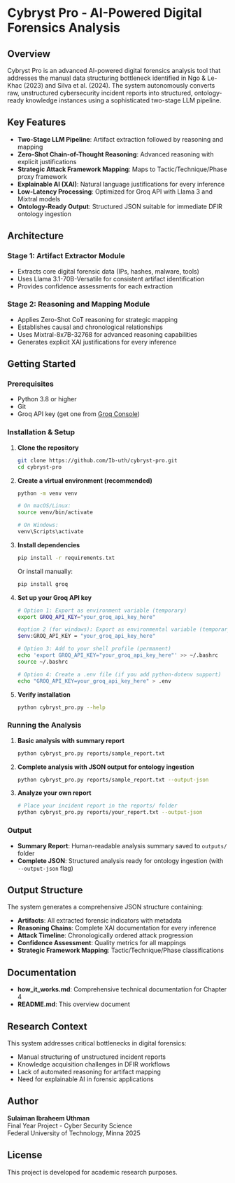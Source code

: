 # Cybryst Pro - AI-Powered Digital Forensics Analysis

## Overview

Cybryst Pro is an advanced AI-powered digital forensics analysis tool that addresses the manual data structuring bottleneck identified in Ngo & Le-Khac (2023) and Silva et al. (2024). The system autonomously converts raw, unstructured cybersecurity incident reports into structured, ontology-ready knowledge instances using a sophisticated two-stage LLM pipeline.

## Key Features

- **Two-Stage LLM Pipeline**: Artifact extraction followed by reasoning and mapping
- **Zero-Shot Chain-of-Thought Reasoning**: Advanced reasoning with explicit justifications
- **Strategic Attack Framework Mapping**: Maps to Tactic/Technique/Phase proxy framework
- **Explainable AI (XAI)**: Natural language justifications for every inference
- **Low-Latency Processing**: Optimized for Groq API with Llama 3 and Mixtral models
- **Ontology-Ready Output**: Structured JSON suitable for immediate DFIR ontology ingestion

## Architecture

### Stage 1: Artifact Extractor Module
- Extracts core digital forensic data (IPs, hashes, malware, tools)
- Uses Llama 3.1-70B-Versatile for consistent artifact identification
- Provides confidence assessments for each extraction

### Stage 2: Reasoning and Mapping Module
- Applies Zero-Shot CoT reasoning for strategic mapping
- Establishes causal and chronological relationships
- Uses Mixtral-8x7B-32768 for advanced reasoning capabilities
- Generates explicit XAI justifications for every inference

## Getting Started

### Prerequisites
- Python 3.8 or higher
- Git
- Groq API key (get one from [Groq Console](https://console.groq.com/))

### Installation & Setup

1. **Clone the repository**
   ```bash
   git clone https://github.com/Ib-uth/cybryst-pro.git
   cd cybryst-pro
   ```

2. **Create a virtual environment (recommended)**
   ```bash
   python -m venv venv
   
   # On macOS/Linux:
   source venv/bin/activate
   
   # On Windows:
   venv\Scripts\activate
   ```

3. **Install dependencies**
   ```bash
   pip install -r requirements.txt
   ```
   
   Or install manually:
   ```bash
   pip install groq
   ```

4. **Set up your Groq API key**
   ```bash
   # Option 1: Export as environment variable (temporary)
   export GROQ_API_KEY="your_groq_api_key_here"

   #option 2 (for windows): Export as environmental variable (temporary on powershell)
   $env:GROQ_API_KEY = "your_groq_api_key_here"
   
   # Option 3: Add to your shell profile (permanent)
   echo 'export GROQ_API_KEY="your_groq_api_key_here"' >> ~/.bashrc
   source ~/.bashrc
   
   # Option 4: Create a .env file (if you add python-dotenv support)
   echo "GROQ_API_KEY=your_groq_api_key_here" > .env
   ```

5. **Verify installation**
   ```bash
   python cybryst_pro.py --help
   ```

### Running the Analysis

1. **Basic analysis with summary report**
   ```bash
   python cybryst_pro.py reports/sample_report.txt
   ```

2. **Complete analysis with JSON output for ontology ingestion**
   ```bash
   python cybryst_pro.py reports/sample_report.txt --output-json
   ```

3. **Analyze your own report**
   ```bash
   # Place your incident report in the reports/ folder
   python cybryst_pro.py reports/your_report.txt --output-json
   ```

### Output
- **Summary Report**: Human-readable analysis summary saved to `outputs/` folder
- **Complete JSON**: Structured analysis ready for ontology ingestion (with `--output-json` flag)

## Output Structure

The system generates a comprehensive JSON structure containing:

- **Artifacts**: All extracted forensic indicators with metadata
- **Reasoning Chains**: Complete XAI documentation for every inference
- **Attack Timeline**: Chronologically ordered attack progression
- **Confidence Assessment**: Quality metrics for all mappings
- **Strategic Framework Mapping**: Tactic/Technique/Phase classifications

## Documentation

- **how_it_works.md**: Comprehensive technical documentation for Chapter 4
- **README.md**: This overview document

## Research Context

This system addresses critical bottlenecks in digital forensics:
- Manual structuring of unstructured incident reports
- Knowledge acquisition challenges in DFIR workflows
- Lack of automated reasoning for artifact mapping
- Need for explainable AI in forensic applications

## Author

**Sulaiman Ibraheem Uthman**  
Final Year Project - Cyber Security Science  
Federal University of Technology, Minna 2025

## License

This project is developed for academic research purposes.
